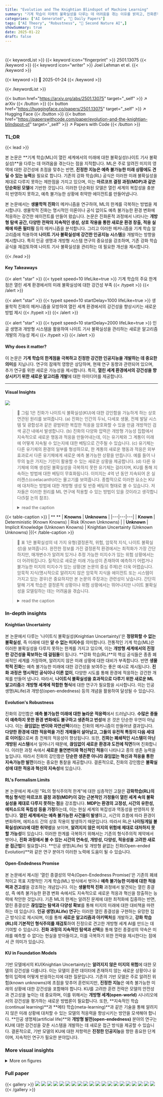 ```yaml
---
title: "Evolution and The Knightian Blindspot of Machine Learning"
summary: "기계 학습이 미래의 불확실성을 다루는 데 어려움을 겪는 이유를 밝히고, 진화론적 접근 방식을 활용하여 이러한 문제를 해결하는 새로운 방법을 제시합니다."
categories: ["AI Generated", "🤗 Daily Papers"]
tags: ["AI Theory", "Robustness", "🏢 Second Nature AI",]
showSummary: true
date: 2025-01-22
draft: false
---
```


<br>

{{< keywordList >}}
{{< keyword icon="fingerprint" >}} 2501.13075 {{< /keyword >}}
{{< keyword icon="writer" >}} Joel Lehman et el. {{< /keyword >}}
 
{{< keyword >}} 🤗 2025-01-24 {{< /keyword >}}
 
{{< /keywordList >}}

{{< button href="https://arxiv.org/abs/2501.13075" target="_self" >}}
↗ arXiv
{{< /button >}}
{{< button href="https://huggingface.co/papers/2501.13075" target="_self" >}}
↗ Hugging Face
{{< /button >}}
{{< button href="https://paperswithcode.com/paper/evolution-and-the-knightian-blindspot-of" target="_self" >}}
↗ Papers with Code
{{< /button >}}




### TL;DR


{{< lead >}}

본 논문은 **기계 학습(ML)이 열린 세계에서의 미래에 대한 불확실성(나이트 기사 불확실성)**을 다루는 데 어려움을 겪는다는 점을 지적합니다.  ML은 주로 알려진 미지의 영역에 대한 강건성에 초점을 맞추는 반면, **진정한 지능은 예측 불가능한 미래 상황에도 견딜 수 있는 능력**을 필요로 합니다.  기존의 강화 학습(RL) 공식은 이러한 미래 불확실성을 제대로 다루지 못하는 제한점을 가지고 있으며, 이는 **마르코프 결정 과정(MDP)과 같은 단순화된 모델**에 기반한 것입니다.  이러한 단순화된 모델은 열린 세계의 복잡성을 충분히 반영하지 못하고, 예측 불가능한 상황에 취약한 에이전트를 만들어냅니다.



본 논문에서는 **생물학적 진화**의 메커니즘을 연구하여, ML의 한계를 극복하는 방법을 제시합니다.  생물학적 진화는 명시적인 이론이나 공식 없이도 예측 불가능한 환경 변화에 적응하는 강건한 에이전트를 만들어 왔습니다.  논문은 진화론적 과정에서 나타나는 **개방형 탐색 공간, 다양한 전략의 지속적인 생성, 상호 작용을 통한 새로운 환경 창출, 적응 실패에 따른 필터링** 등의 메커니즘을 분석합니다.  그리고 이러한 메커니즘을 기계 학습 알고리즘에 적용하여 **나이트 기사 불확실성에 강건한 인공지능 시스템**을 개발하는 방향을 제시합니다.  특히 인공 생명과 개방형 시스템 연구의 중요성을 강조하며, 기존 강화 학습 공식을 재검토하여 나이트 기사 불확실성을 관리하는 데 필요한 개선을 제시합니다.

{{< /lead >}}


#### Key Takeaways

{{< alert "star" >}}
{{< typeit speed=10 lifeLike=true >}} 기계 학습의 주요 한계점은 열린 세계 환경에서의 미래 불확실성에 대한 강건성 부족 {{< /typeit >}}
{{< /alert >}}

{{< alert "star" >}}
{{< typeit speed=10 startDelay=1000 lifeLike=true >}} 생물학적 진화의 메커니즘을 모방하여 열린 세계 환경에서의 강건성을 향상시키는 새로운 방법 제시 {{< /typeit >}}
{{< /alert >}}

{{< alert "star" >}}
{{< typeit speed=10 startDelay=2000 lifeLike=true >}} 인공 생명과 개방형 시스템을 활용하여 나이트 기사 불확실성을 관리하는 새로운 알고리즘 개발의 가능성 제시 {{< /typeit >}}
{{< /alert >}}

#### Why does it matter?
이 논문은 **기계 학습의 한계점을 극복하고 진정한 강건한 인공지능을 개발하는 데 중요한 의미**를 지닙니다.  연구의 잠재적 영향은 상당하며, 현재 연구 동향과 관련되어 있으며, 추가 연구를 위한 새로운 가능성을 제시합니다. 특히, **열린 세계 환경에서의 강건성을 향상시키기 위한 새로운 알고리즘 개발**에 대한 아이디어를 제공합니다.

------
#### Visual Insights



![](https://arxiv.org/html/2501.13075/x1.png)

> 🔼 그림 1은 진화가 나이트식 불확실성(KU)에 대한 강인함을 가능하게 하는 상호 연관된 원리를 보여줍니다. (a) 진화는 인간의 두뇌, 다세포 생물, 전체 발달 시스템 및 광합성과 같은 광범위한 복잡한 적응을 암호화할 수 있을 만큼 개방적인 검색 공간 내에서 발생합니다. (b) 진화의 다양화 압력은 개방형 가능성 집합에서 지속적으로 새로운 행동과 적응을 만들어내는데, 이는 유기체와 그 계통이 미래에 어떻게 지속될 수 있는지에 대한 베팅으로 간주될 수 있습니다. (c) 유기체는 다른 유기체의 환경의 일부를 형성하므로, 한 계통의 새로운 행동과 적응은 외부 효과로서 다른 유기체에게 새로운 예측 불가능한 상황을 만듭니다. 예를 들어 나무의 높은 가지는 기린이 활용할 수 있는 새로운 상황을 제공합니다. (d) 다른 유기체에 의해 생성된 불확실성을 극복하지 못한 유기체는 걸러지며, KU를 통해 지속하는 방법에 대한 베팅이 무효화됩니다. 이미지는 4억 년 동안 지속되어 온 실러캔스(coelacanth)라는 물고기를 보여줍니다. 종합적으로 이러한 요소는 KU에 대처하는 방법에 대한 개방형 생성 및 반증 베팅의 형태로 볼 수 있습니다. 저자들은 이러한 원리를 ML 연구에 적용할 수 있는 방법이 있을 것이라고 생각합니다(5절 논의 참조).
> <details>
> <summary>read the caption</summary>
> Figure 1. Interlocking principles enabling evolution’s robustness to Knightian Uncertainty. (a) Evolution happens within a search space that is open-ended enough such that a vast array of complex adaptations can be encoded, e.g. the human brain, multicellularity, developmental systems as a whole, and photosynthesis. (b) Diversification pressure in evolution continually creates new behaviors and adaptations from the set of open-ended possibilities, which implicitly can be seen as bets about how the organism and its lineage can persist into the future. (c) Because organisms form part of the environment of other organisms, novel behaviors and adaptations in one lineage create novel unforeseen situations for other organisms as an externality, e.g. the high branches of a tree provide a novel situation a giraffe can exploit. (d) Organisms unable to persist across the uncertainty created by other organisms are filtered away, in effect invalidating their bets about how to persist through KU; the image shows a coelacanth, a fish that has persisted for 400 million years. In concert, these factors can be seen as a form of open-ended generation and falsification of bets about how to deal with KU. We believe there may be ways to adapt these principles to ML research (see discussion in Section 5).
> </details>





{{< table-caption >}}
| ** ** | **Knowns** | **Unknowns** |
|---|---|---|
| **Known** | Deterministic (Known Knowns) | Risk (Known Unknowns) |
| **Unknown** | Implicit Knowledge (Unknown Knowns) | Knightian Uncertainty (Unknown Unknowns) |{{< /table-caption >}}

> 🔼 표 1은 불확실성의 네 가지 유형(결정론적, 위험, 암묵적 지식, 나이트 불확실성)을 보여줍니다. 완전한 정보를 가진 결정론적 환경에서는 최적화가 가장 간단하지만, 매개변수가 알려져 있거나 추정 가능한 미지수가 있는 위험 상황에서는 더 어려워집니다. 질적으로 새로운 미래 가능성이 존재하여 예측하기 어렵거나 불가능한 미지의 미지수가 있는 상황(본 논문의 중심 주제)은 더욱 어렵습니다. 암묵적 지식(명시적으로 알려지지 않은 암묵적 지식을 에이전트 또는 시스템이 가지고 있는 경우)은 중요하지만 본 논문의 주장과는 관련성이 낮습니다. 간단히 말해 기계 학습은 결정론적 상황이나 위험 상황에서는 뛰어나지만 나이트 불확실성을 모델링하는 데는 어려움을 겪습니다.
> <details>
> <summary>read the caption</summary>
> Table 1. Types of Risk and Uncertainty. Optimization is most straightforward in deterministic settings with complete information, and more challenging in situations of risk, where there are unknowns, but their parameters are known or estimable. More challenging still are situations where there exist unknown unknowns, i.e. future possibilities that are qualitatively novel and difficult or impossible to anticipate (though they may seem obvious in hindsight) – the central topic of this paper. The fourth quadrant of unknown knowns (e.g. where an agent or system has implicit knowledge that is not explicitly known) is also important but less relevant to arguments here. In short, machine learning excels at situations of determinism or risk, but struggles to model Knightian uncertainty.
> </details>





### In-depth insights


#### Knightian Uncertainty
본 논문에서 다루는 '나이트식 불확실성(Knightian Uncertainty)'은 **정량화할 수 없는 불확실성**, 즉 미래에 대한 **알 수 없는 미지수**를 의미합니다.  전통적인 기계 학습(ML)은 이러한 불확실성을 다루지 못하는 한계를 가지고 있으며, 이는 **개방형 세계에서의 진정한 강건성을 확보하는 데 걸림돌**이 됩니다.  **강화 학습(RL)**의 핵심 공식들은 종종 폐쇄적인 세계를 가정하며, 알려지지 않은 미래 상황에 대한 대비가 부족합니다.  반면 **생물학적 진화**는 예측 불가능한 미래에 대한 강건성을 보여주는 좋은 예시로 제시됩니다. **진화 과정은 명시적인 공식이나 이론 없이**, 다양한 시도를 통해 환경에 적응하는 강건한 개체를 만들어 냅니다.  따라서,  **나이트식 불확실성을 효과적으로 다루기 위한 새로운 ML 알고리즘**과 **개방형 세계에 적합한 형식**에 대한 연구가 필요함을 시사합니다.  이는 인공 생명(ALife)과 개방성(open-endedness) 등의 개념을 활용하여 달성될 수 있습니다.

#### Evolution's Robustness
진화의 강인함은 **예측 불가능한 미래에 대한 놀라운 적응력**에서 드러납니다.  **수많은 종들이 예측하지 못한 환경 변화에도 불구하고 생존하고 번성**해 온 것은 단순한 우연이 아닙니다.  이는 **끊임없는 변이와 자연선택**이라는 진화의 메커니즘이 만들어낸 결과입니다.  **다양한 환경에 대한 적응력을 가진 개체들이 살아남고,  그들의 유전적 특징이 다음 세대로 이어짐**으로써 종 전체의 적응성이 향상됩니다.  또한, **진화는 폐쇄적인 시스템이 아닌 개방된 시스템**에서 일어나기 때문에, **끊임없이 새로운 환경과 도전에 직면**하며 진화합니다. 이러한 과정 속에서 **새로운 돌연변이와 혁신적인 적응**이 나타나고 종의 생존 능력을 높입니다.  따라서 진화의 강인함은 **단순한 생존뿐 아니라 끊임없는 혁신과 적응을 통한 지속가능한 발전**이라는 중요한 통찰을 제공합니다.  결론적으로,  진화의 강인함은 **불확실성에 대한 적응과 혁신의 지속성**에 있습니다.

#### RL's Formalism Limits
본 논문에서 제시된 "RL의 형식주의적 한계"에 대한 심층적인 고찰은 **강화학습(RL)의 핵심 형식인 마르코프 결정 과정(MDP)이 갖는 근본적인 가정들이 열린 세계 속의 불확실성을 제대로 다루지 못하는 점**을 강조합니다.  **MDP는 환경의 고정성, 시간의 유한성, 에피소드의 독립성 등을 가정**하는데, 이는 현실 세계의 복잡성과 역동성을 반영하지 못합니다. **열린 세계에서는 예측 불가능한 사건들이 발생**하고, 시간의 흐름에 따라 환경이 변화하며, 에피소드 간의 상호 작용이 발생하기 때문입니다. 따라서 RL은 **나이팅게일 불확실성(KU)에 대한 취약성**을 보이며, **알려지지 않은 미지의 위험에 제대로 대처하지 못할 가능성**이 있습니다. 이러한 한계를 극복하기 위해서는 기존의 형식주의적 제약에서 벗어나, **진화 과정에서 볼 수 있는 시간의 연속성, 개방성, 다양성, 적응성을 고려한 새로운 접근법**이 필요합니다.  **인공 생명(ALife) 및 개방형 끝없는 진화(Open-ended Evolution)**와 같은 연구 분야가 이러한 노력에 도움이 될 수 있습니다.

#### Open-Endedness Promise
본 논문에서 제시된 '열린 종결성의 약속(Open-Endedness Promise)'은 기존의 폐쇄적이고 목표 지향적인 기계 학습(ML) 방식에서 벗어나 **예측 불가능한 미래에 대한 적응력과 견고성**을 강조하는 개념입니다.  이는 **생물학적 진화** 과정에서 발견되는 열린 종결성, 즉 예측 불가능한 환경 변화 속에서도 지속적으로 새로운 적응과 혁신을 창출하는 능력에 착안한 것입니다. 기존 ML의 한계는 알려진 문제에 대한 최적화에 집중하는 반면, 열린 종결성은 **끊임없는 탐색과 다양성 확보**를 통해 미지의 미래에 대한 대비책을 마련하는 데 있습니다.  **인공 생명(ALife) 연구**는 이러한 열린 종결성을 구현하는 유망한 접근 방식으로 제시되며, 이를 통해 **새로운 알고리즘과 아키텍처**를 개발하고, **강화 학습(RL)의 기본적인 형식주의를 재검토**하여 진정으로 견고한 개방형 세계 AI를 만드는 데 기여할 수 있습니다.  **진화 과정의 지속적인 탐색과 선택**을 통해 열린 종결성의 약속은 미래를 예측할 수 없다는 현실을 받아들이고, 이를 극복하기 위한 전략을 제시한다는 점에서 큰 의미가 있습니다.

#### KU in Foundation Models
기반 모델에서의 KU(Knightian Uncertainty)는 **알려지지 않은 미지의 위험**에 대한 모델의 강건성을 다룹니다.  이는 모델이 훈련 데이터에 존재하지 않는 새로운 상황이나 유형의 입력에 어떻게 반응하는지에 대한 질문입니다. 기존의 기반 모델은 주로 알려진 위험(known unknowns)에 초점을 맞추어 훈련되지만,  **진정한 지능**은 예측 불가능한 미래의 상황에 대한 강건성을 포함해야 합니다.  KU를 고려한 훈련 전략은 모델의 안전성과 견고성을 높이는 데 중요하며, 이를 위해서는 **개방형 세계(open-world)** 시나리오에서의 강건성을 평가하는 새로운 방법론이 필요합니다. 또한, **지속적인 학습(continual learning)**과 **메타 학습(meta-learning)**과 같은 기술을 통해 알려지지 않은 미래 상황에 대처할 수 있는 모델의 적응력을 향상시키는 방안을 모색해야 합니다.  **인공 생명체(artificial life)**와 **개방형 발전(open-endedness)** 분야의 연구는 KU에 대한 강건성을 갖춘 시스템을 개발하는 데 새로운 접근 방식을 제공할 수 있습니다.  결론적으로,  기반 모델의 KU에 대한 저항력은 **진정한 인공지능**을 향한 중요한 단계이며, 지속적인 연구가 필요한 분야입니다.


### More visual insights

<details>
<summary>More on figures
</summary>


![](https://arxiv.org/html/2501.13075/extracted/6148994/images/04png.png)

> 🔼 그림 2는 열린 세계(open world)에 대처하는 두 가지 전략을 보여줍니다. (a) 다양화 및 필터링(Diversify and Filter)은 미래의 예측 불가능한 상황에 대한 다양한 가설을 지속적으로 갱신하고 적응하는 과정입니다. 이러한 가설들은 나중에 예상치 못한 문제를 해결하는 데 성공함으로써 걸러집니다. 진화, 시장 경쟁, 과학은 이러한 패러다임을 통해 대체로 작동하는 것으로 볼 수 있습니다. 명시적인 형식은 없지만, 강건성은 린디 효과(Taleb, 2014)에 암묵적으로 의존합니다. 즉, 오랫동안 시험을 거친 적응 가능한 해결책은 시험되지 않은 해결책보다 더 오래 지속될 가능성이 높습니다. (b) 예측 및 훈련(Anticipate and Train)에서는 다양한 문제를 먼저 수집하고, 나중에 발생할 수 있는 새로운 상황에 대한 인간의 예측을 통해 보강합니다. 그런 다음, 단일 정책을 훈련하여 문제를 수렴할 때까지 해결하고, 그 정책을 변화하는 세계에 배포합니다. 현재의 기계 학습의 많은 부분이 이러한 패러다임을 채택합니다. 훈련에 사용된 폐쇄된 세계의 형식론이 배포된 열린 세계와 불일치하지만, 일반화를 통해 예상치 못한 문제에 대한 충분한 강건성을 확보할 수 있기를 기대합니다. 하나의 결론은 기계 학습이 자체 방법에 다양화 및 필터링 접근 방식을 더욱 심층적으로 통합하는 것을 배제하지 않는다는 것입니다(Lehman and Stanley, 2010; Kumar et al., 2020; Jaderberg et al., 2017; Lee et al., 2023). 또 다른 결론은 다양화 및 필터링이 새로운 문제가 발생하는 시점의 시간적 구조를 활용하고, 에이전트가 KU 문제를 직접적으로 해결하도록(그렇지 않으면 버려짐) 만든다는 것입니다.
> <details>
> <summary>read the caption</summary>
> Figure 2. Two Strategies for Dealing with an Open World. This figure describes two possible strategies for coping with an open changing world. In (a) diversify-and-filter, a process continually refreshes and adapts its diverse hypotheses about how to persist through the open-ended future. Such hypotheses are filtered through empirical success at tackling later unanticipated problems. Evolution, market competition, and science can be seen to largely operate through this paradigm. There is no explicit formalism, although robustness implicitly relies on the Lindy effect (Taleb, 2014), i.e. an adaptable solution long-tested by time is more likely than an untested one to persist yet longer. In (b) anticipate-and-train, diverse problems are first collected, and augmented through human anticipation about what novel situations might later arise. Then, a single policy is trained to solve the problems to convergence, and that policy is then deployed into a changing world. Much of current ML adopts this paradigm; although the closed-world formalism adopted in training mismatches the open world it is deployed into, the hope is that generalization will enable sufficient robustness to unforeseen challenges. One conclusion is that nothing precludes machine learning from more deeply integrating diversify-and-filter approaches into its methods (Lehman and Stanley, 2010; Kumar et al., 2020; Jaderberg et al., 2017; Lee et al., 2023). Another conclusion is that diversify-and-filter leverages the temporal structure of when novel problems arise, and forces agents to directly grapple with the issue of KU (if they do not, they are discarded).
> </details>



![](https://arxiv.org/html/2501.13075/extracted/6148994/images/03png.png)

> 🔼 그림 3은 알려진 미지수에 대한 최적화가 나이트식 불확실성으로부터 발생하는 위험을 악화시킬 수 있음을 보여줍니다. 폐쇄형 세계 가정을 하는 최적화 형식은 실험자가 예상하는 상황에서 에이전트의 성능을 향상시킬 것입니다. 그러나, 이러한 폐쇄형 세계 최적화 방식이 개방형 세계 에이전트를 공격적으로 훈련시키는 경우, 에이전트는 폐쇄형 세계 가정을 사실로 내면화하도록 유도되어 나이트식 불확실성에 대해 역설적으로 더욱 취약해질 수 있습니다.
> <details>
> <summary>read the caption</summary>
> Figure 3. Optimizing for known unknowns can exacerbate risk from Knightian uncertainty. An optimization formalism that makes closed-world assumptions will indeed improve an agent’s performance on the situations an experimenter anticipates. However, if such a closed-world optimizer aggressively trains an open-world agent, the agent may perversely become more brittle to Knightian uncertainty, as it is incentivized to internalize the closed-world assumptions as true.
> </details>



![](https://arxiv.org/html/2501.13075/extracted/6148994/images/02png.png)

> 🔼 이 그림은 신기야 불확실성(Knightian Uncertainty)에 대한 기계학습의 한계를 보여줍니다. 강화 학습 정책의 일부로 에이전트가 먹을 수 있는지 또는 독성이 있는지 여부를 결정하는 상황을 보여줍니다. 훈련 중에 만난 버섯의 분포(빨간색 X와 녹색 +)가 테스트 중에 만난 분포를 반영한다고 가정하는 폐쇄된 환경에서는 에이전트가 훈련을 통해 학습한 결정 경계를 따를 것입니다. 그러나 개방된 환경에서는 모든 버섯 종류가 알려져 있지 않을 수 있고, 정책이 약간 다른 생태계에 배치될 수도 있거나, 새로운 버섯이 진화하거나 개발될 수도 있습니다. (a)에서 예상치 못한 버섯을 만났을 때, 개방형 세계 에이전트가 그것을 먹지 않는 것이 합리적일 것입니다. 신기야 불확실성은 알려진 것으로부터의 단순한 일반화만으로는 해결할 수 없다는 주장입니다.
> <details>
> <summary>read the caption</summary>
> Figure 4. Neural network generalization is not a general cure for Knightian Uncertainty. Imagine as part of a larger reinforcement learning policy, an agent decides whether to eat certain mushrooms, which can either be deadly or edible, and can be separated through features learned in training that correspond to the cap size of the mushroom and its thickness. (a) In a closed world, it is safe to assume that the distribution of mushrooms encountered during training (red ×\times×’s and green +++’s) reflects that encountered during testing, and the (b) NN decision boundary on whether to eat or not eat the mushroom learned through training will likely reflect this assumption. However, in an open world, not all mushroom varieties are known, the policy might be deployed in a slightly different ecosystem, or a new variety of mushroom might evolve or be bred. If encountering the unanticipated mushroom (question mark symbol) at the center of (a), it is likely rational for an open-world agent to forgo eating it, given its novelty and the risk of death. The claim is that simple generalization from what is known does not address Knightian uncertainty.
> </details>



![](https://arxiv.org/html/2501.13075/extracted/6148994/images/05png.png)

> 🔼 그림 5는 전형적인 메타 강화 학습 설정이 예측하지 못한 작업을 해결하는 방법을 학습하도록 유인하지 않는다는 것을 보여줍니다. 이 그림은 전형적인 메타-RL 형식에 따른 최적의 행동을 묘사하는 만화를 보여줍니다. 에이전트는 고정된 작업 분포에서 여러 번 훈련 작업에 노출됩니다. 따라서 에이전트는 작업을 해결하는 데 필요한 모든 정성적 기술을 훈련에서 학습하도록 유도됩니다. 많은 반복 훈련 후에는 IID 테스트 분포에서 새로운 작업을 해결할 때 에이전트에게 큰 놀라움이 남지 않게 됩니다(이것이 알고리즘의 공식적인 목표임). 훈련이 완료되면 최적의 에이전트 동작은 다음과 같이 설명됩니다. (1) 모호한(메타 학습의 필요성을 특징짓는) IID 테스트 분포에서 가져온 작업이 발생합니다. (2) 에이전트는 샘플링된 작업의 모호성을 최적으로 제거하기 위한 작업을 수행합니다. (3) 작업을 식별한 에이전트(훈련에서 유사한 여러 변형을 접했음)는 이전에 학습한 최적의 솔루션을 실행합니다. 실제로 최적의 동작에는 2단계와 3단계를 혼합하는 것이 포함되지만, 이 프로세스에서 공식에 따른 최적성은 일반화된 학습 방법을 학습하는 능력을 요구하지 않습니다. 결론적으로, 알 수 없는 알 수 없는 요소를 접하게 되는 변화하는 세계에 배치되면 에이전트가 원활하게 처리하는 데 어려움을 겪을 수 있습니다.
> <details>
> <summary>read the caption</summary>
> Figure 5. Typical metalearning setups do not incentivize learning how to solve unforeseen tasks. This figure offers a caricature of optimal behavior under a typical meta-RL formalism, where an agent is trained across a fixed distribution of problems; this setup is similar to e.g. (Duan et al., 2016). In meta-RL, it is common for an agent to be exposed many times to training tasks covering all major necessary task-relevant skills. Thus the agent is incentivized to learn in training all qualitative skills needed to solve the tasks; after many iterations of training, there need be no significant remaining surprise for the agent when solving new tasks drawn from an IID test distribution (which is the formal goal of the algorithm). At completion of training, an optimal agent’s behavior is sketched as: (1) it encounters a task drawn from the IID test distribution, which is ambiguous (as this characterizes the need for metalearning); (2) the agent takes actions that optimally disambiguate the sampled task; and (3) having identified the task, which it has encountered many similar variants of before in training, the agent executes its previously-learned optimal solution. In practice, optimal behavior will entail mixing steps (2) and (3) together, but nowhere in this process does optimality under the formalism require the generalized ability to learn how to learn. The conclusion is that if then deployed into a changing world where it encounters an unknown unknown, the agent may struggle to handle it gracefully.
> </details>



</details>






### Full paper

{{< gallery >}}
<img src="paper_images/1.png" class="grid-w50 md:grid-w33 xl:grid-w25" />
<img src="paper_images/2.png" class="grid-w50 md:grid-w33 xl:grid-w25" />
<img src="paper_images/3.png" class="grid-w50 md:grid-w33 xl:grid-w25" />
<img src="paper_images/4.png" class="grid-w50 md:grid-w33 xl:grid-w25" />
<img src="paper_images/5.png" class="grid-w50 md:grid-w33 xl:grid-w25" />
<img src="paper_images/6.png" class="grid-w50 md:grid-w33 xl:grid-w25" />
<img src="paper_images/7.png" class="grid-w50 md:grid-w33 xl:grid-w25" />
<img src="paper_images/8.png" class="grid-w50 md:grid-w33 xl:grid-w25" />
<img src="paper_images/9.png" class="grid-w50 md:grid-w33 xl:grid-w25" />
<img src="paper_images/10.png" class="grid-w50 md:grid-w33 xl:grid-w25" />
<img src="paper_images/11.png" class="grid-w50 md:grid-w33 xl:grid-w25" />
<img src="paper_images/12.png" class="grid-w50 md:grid-w33 xl:grid-w25" />
<img src="paper_images/13.png" class="grid-w50 md:grid-w33 xl:grid-w25" />
<img src="paper_images/14.png" class="grid-w50 md:grid-w33 xl:grid-w25" />
<img src="paper_images/15.png" class="grid-w50 md:grid-w33 xl:grid-w25" />
<img src="paper_images/16.png" class="grid-w50 md:grid-w33 xl:grid-w25" />
<img src="paper_images/17.png" class="grid-w50 md:grid-w33 xl:grid-w25" />
<img src="paper_images/18.png" class="grid-w50 md:grid-w33 xl:grid-w25" />
<img src="paper_images/19.png" class="grid-w50 md:grid-w33 xl:grid-w25" />
<img src="paper_images/20.png" class="grid-w50 md:grid-w33 xl:grid-w25" />
{{< /gallery >}}